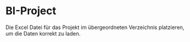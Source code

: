 # BI-Project

Die Excel Datei für das Projekt im übergeordneten Verzeichnis platzieren, um die Daten korrekt zu laden.